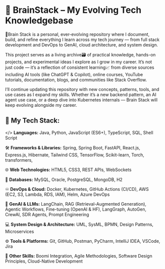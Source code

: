 # 🧠 BrainStack – My Evolving Tech Knowledgebase

🚀Brain Stack is a personal, ever-evolving repository where I document, build, and refine everything I learn across my tech journey — from full stack development and DevOps to GenAI, cloud architecture, and system design.

This project serves as a living archive🗃️ of practical knowledge, hands-on projects, and experimental ideas I explore as I grow in my career. It’s not just code — it’s a reflection of consistent learning📈 from diverse sources including AI tools (like ChatGPT & Copilot), online courses, YouTube tutorials, documentation, blogs, and communities like Stack Overflow.

I’ll continue updating this repository with new concepts, patterns, tools, and use cases as I expand my skills. Whether it’s a new backend pattern, an AI agent use case, or a deep dive into Kubernetes internals — Brain Stack will keep evolving alongside my career.


## 📒 My Tech Stack:
</> **Languages:** Java, Python, JavaScript (ES6+), TypeScript, SQL, Shell Script

🛠️ **Frameworks & Libraries:** Spring, Spring Boot, FastAPI, React.js, Express.js, Hibernate, Tailwind CSS, TensorFlow, Scikit-learn, Torch, transformers, 

🌐 **Web Technologies:** HTML5, CSS3, REST APIs, WebSockets

💾 **Databases:** MySQL, Oracle, PostgreSQL, MongoDB, H2

♾️ **DevOps & Cloud:** Docker, Kubernetes, GitHub Actions (CI/CD), AWS (EC2, S3, Lambda, RDS, IAM), Helm, Azure DevOps

🦾 **GenAI & LLMs:** LangChain, RAG (Retrieval-Augmented Generation), Agentic Workflows, Fine-tuning (OpenAI & HF), LangGraph, AutoGen, CrewAI, SDR Agents, Prompt Engineering

💻 **System Design & Architecture:** UML, SysML, BPMN, Design Patterns, Microservices

⚙️ **Tools & Platforms:** Git, GitHub, Postman, PyCharm, IntelliJ IDEA, VSCode, Jira

🤝 **Other Skills:** Boomi Integration, Agile Methodologies, Software Design Principles, Cloud-Native Development
